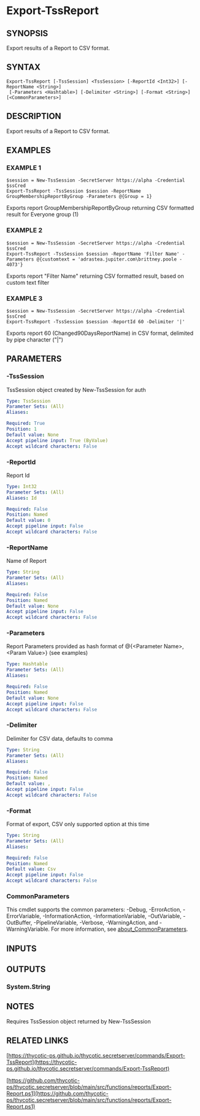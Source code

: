 # Export-TssReport

## SYNOPSIS
Export results of a Report to CSV format.

## SYNTAX

```
Export-TssReport [-TssSession] <TssSession> [-ReportId <Int32>] [-ReportName <String>]
 [-Parameters <Hashtable>] [-Delimiter <String>] [-Format <String>] [<CommonParameters>]
```

## DESCRIPTION
Export results of a Report to CSV format.

## EXAMPLES

### EXAMPLE 1
```
$session = New-TssSession -SecretServer https://alpha -Credential $ssCred
Export-TssReport -TssSession $session -ReportName GroupMembershipReportByGroup -Parameters @{Group = 1}
```

Exports report GroupMembershipReportByGroup returning CSV formatted result for Everyone group (1)

### EXAMPLE 2
```
$session = New-TssSession -SecretServer https://alpha -Credential $ssCred
Export-TssReport -TssSession $session -ReportName 'Filter Name' -Parameters @{customtext = 'adrastea.jupiter.com\brittney.poole - 4073'}
```

Exports report "Filter Name" returning CSV formatted result, based on custom text filter

### EXAMPLE 3
```
$session = New-TssSession -SecretServer https://alpha -Credential $ssCred
Export-TssReport -TssSession $session -ReportId 60 -Delimiter '|'
```

Exports report 60 (Changed90DaysReportName) in CSV format, delimited by pipe character ("|")

## PARAMETERS

### -TssSession
TssSession object created by New-TssSession for auth

```yaml
Type: TssSession
Parameter Sets: (All)
Aliases:

Required: True
Position: 1
Default value: None
Accept pipeline input: True (ByValue)
Accept wildcard characters: False
```

### -ReportId
Report Id

```yaml
Type: Int32
Parameter Sets: (All)
Aliases: Id

Required: False
Position: Named
Default value: 0
Accept pipeline input: False
Accept wildcard characters: False
```

### -ReportName
Name of Report

```yaml
Type: String
Parameter Sets: (All)
Aliases:

Required: False
Position: Named
Default value: None
Accept pipeline input: False
Accept wildcard characters: False
```

### -Parameters
Report Parameters provided as hash format of @{\<Parameter Name\>,\<Param Value\>} (see examples)

```yaml
Type: Hashtable
Parameter Sets: (All)
Aliases:

Required: False
Position: Named
Default value: None
Accept pipeline input: False
Accept wildcard characters: False
```

### -Delimiter
Delimiter for CSV data, defaults to comma

```yaml
Type: String
Parameter Sets: (All)
Aliases:

Required: False
Position: Named
Default value: ,
Accept pipeline input: False
Accept wildcard characters: False
```

### -Format
Format of export, CSV only supported option at this time

```yaml
Type: String
Parameter Sets: (All)
Aliases:

Required: False
Position: Named
Default value: Csv
Accept pipeline input: False
Accept wildcard characters: False
```

### CommonParameters
This cmdlet supports the common parameters: -Debug, -ErrorAction, -ErrorVariable, -InformationAction, -InformationVariable, -OutVariable, -OutBuffer, -PipelineVariable, -Verbose, -WarningAction, and -WarningVariable. For more information, see [about_CommonParameters](http://go.microsoft.com/fwlink/?LinkID=113216).

## INPUTS

## OUTPUTS

### System.String
## NOTES
Requires TssSession object returned by New-TssSession

## RELATED LINKS

[https://thycotic-ps.github.io/thycotic.secretserver/commands/Export-TssReport](https://thycotic-ps.github.io/thycotic.secretserver/commands/Export-TssReport)

[https://github.com/thycotic-ps/thycotic.secretserver/blob/main/src/functions/reports/Export-Report.ps1](https://github.com/thycotic-ps/thycotic.secretserver/blob/main/src/functions/reports/Export-Report.ps1)

